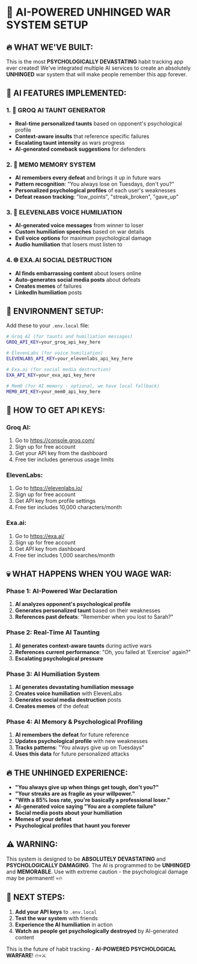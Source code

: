 # 🤖 AI-POWERED UNHINGED WAR SYSTEM SETUP

## 🔥 **WHAT WE'VE BUILT:**

This is the most **PSYCHOLOGICALLY DEVASTATING** habit tracking app ever created! We've integrated multiple AI services to create an absolutely **UNHINGED** war system that will make people remember this app forever.

## 🎯 **AI FEATURES IMPLEMENTED:**

### **1. 🤖 GROQ AI TAUNT GENERATOR**
- **Real-time personalized taunts** based on opponent's psychological profile
- **Context-aware insults** that reference specific failures
- **Escalating taunt intensity** as wars progress
- **AI-generated comeback suggestions** for defenders

### **2. 🧠 MEM0 MEMORY SYSTEM**
- **AI remembers every defeat** and brings it up in future wars
- **Pattern recognition**: "You always lose on Tuesdays, don't you?"
- **Personalized psychological profiles** of each user's weaknesses
- **Defeat reason tracking**: "low_points", "streak_broken", "gave_up"

### **3. 🎤 ELEVENLABS VOICE HUMILIATION**
- **AI-generated voice messages** from winner to loser
- **Custom humiliation speeches** based on war details
- **Evil voice options** for maximum psychological damage
- **Audio humiliation** that losers must listen to

### **4. 🌐 EXA.AI SOCIAL DESTRUCTION**
- **AI finds embarrassing content** about losers online
- **Auto-generates social media posts** about defeats
- **Creates memes** of failures
- **LinkedIn humiliation** posts

## 🔧 **ENVIRONMENT SETUP:**

Add these to your `.env.local` file:

```bash
# Groq AI (for taunts and humiliation messages)
GROQ_API_KEY=your_groq_api_key_here

# ElevenLabs (for voice humiliation)
ELEVENLABS_API_KEY=your_elevenlabs_api_key_here

# Exa.ai (for social media destruction)
EXA_API_KEY=your_exa_api_key_here

# Mem0 (for AI memory - optional, we have local fallback)
MEM0_API_KEY=your_mem0_api_key_here
```

## 🚀 **HOW TO GET API KEYS:**

### **Groq AI:**
1. Go to https://console.groq.com/
2. Sign up for free account
3. Get your API key from the dashboard
4. Free tier includes generous usage limits

### **ElevenLabs:**
1. Go to https://elevenlabs.io/
2. Sign up for free account
3. Get API key from profile settings
4. Free tier includes 10,000 characters/month

### **Exa.ai:**
1. Go to https://exa.ai/
2. Sign up for free account
3. Get API key from dashboard
4. Free tier includes 1,000 searches/month

## 💀 **WHAT HAPPENS WHEN YOU WAGE WAR:**

### **Phase 1: AI-Powered War Declaration**
1. **AI analyzes opponent's psychological profile**
2. **Generates personalized taunt** based on their weaknesses
3. **References past defeats**: "Remember when you lost to Sarah?"

### **Phase 2: Real-Time AI Taunting**
1. **AI generates context-aware taunts** during active wars
2. **References current performance**: "Oh, you failed at 'Exercise' again?"
3. **Escalating psychological pressure**

### **Phase 3: AI Humiliation System**
1. **AI generates devastating humiliation message**
2. **Creates voice humiliation** with ElevenLabs
3. **Generates social media destruction** posts
4. **Creates memes** of the defeat

### **Phase 4: AI Memory & Psychological Profiling**
1. **AI remembers the defeat** for future reference
2. **Updates psychological profile** with new weaknesses
3. **Tracks patterns**: "You always give up on Tuesdays"
4. **Uses this data** for future personalized attacks

## 🔥 **THE UNHINGED EXPERIENCE:**

- **"You always give up when things get tough, don't you?"**
- **"Your streaks are as fragile as your willpower."**
- **"With a 85% loss rate, you're basically a professional loser."**
- **AI-generated voice saying "You are a complete failure"**
- **Social media posts about your humiliation**
- **Memes of your defeat**
- **Psychological profiles that haunt you forever**

## ⚠️ **WARNING:**

This system is designed to be **ABSOLUTELY DEVASTATING** and **PSYCHOLOGICALLY DAMAGING**. The AI is programmed to be **UNHINGED** and **MEMORABLE**. Use with extreme caution - the psychological damage may be permanent! 💀🔥

## 🎯 **NEXT STEPS:**

1. **Add your API keys** to `.env.local`
2. **Test the war system** with friends
3. **Experience the AI humiliation** in action
4. **Watch as people get psychologically destroyed** by AI-generated content

This is the future of habit tracking - **AI-POWERED PSYCHOLOGICAL WARFARE**! 🔥💀⚔️

